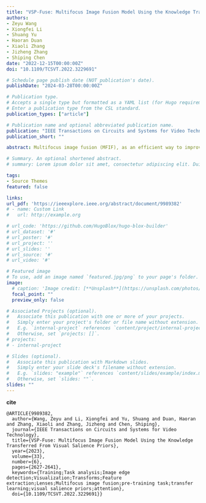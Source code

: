 ```yaml
---
title: "VSP-Fuse: Multifocus Image Fusion Model Using the Knowledge Transferred From Visual Salience Priors"
authors:
- Zeyu Wang
- Xiongfei Li
- Shuang Yu
- Haoran Duan
- Xiaoli Zhang
- Jizheng Zhang
- Shiping Chen
date: "2022-12-15T00:00:00Z"
doi: "10.1109/TCSVT.2022.3229691"

# Schedule page publish date (NOT publication's date).
publishDate: "2024-03-28T00:00:00Z"

# Publication type.
# Accepts a single type but formatted as a YAML list (for Hugo requirements).
# Enter a publication type from the CSL standard.
publication_types: ["article"]

# Publication name and optional abbreviated publication name.
publication: "IEEE Transactions on Circuits and Systems for Video Technology"
publication_short: ""

abstract: Multifocus image fusion (MFIF), as an efficient way to improve the visual effect of images with partial focus defects, is of great significance in the field of image enhancement. According to the imaging principle of the lens, we summarize the visual salience priors (VSP) from the daily photo scene and two relationships from MFIF. Thereby, an edge-sensitive model for MFIF is presented in this study. Supported by VSP, we consider the correlation between salience object detection (SOD) and MFIF, and select the former as a pre-training task. SOD provides the network with realistic depth of field and bokeh effects to learn, and enhances the network’s ability to extract and express the edges of focused objects. Meanwhile, given the scarcity of real multifocus training sets, we propose a randomized approach to generate massive training sets and pseudo-labels based on limited unlabeled data. Besides, two attention modules are designed based on isometric domain transformation (IDT) in the traditional edge-preservation field. IDT removes interference information from feature maps in a low-cost manner, thereby facilitating channel-wise and spatial-wise weight assignments. Experimental results on four datasets show that the performance of our model is superior to that of many supervised models, without the need of any real MFIF training set.

# Summary. An optional shortened abstract.
# summary: Lorem ipsum dolor sit amet, consectetur adipiscing elit. Duis posuere tellus ac convallis placerat. Proin tincidunt magna sed ex sollicitudin condimentum.

tags:
- Source Themes
featured: false

links:
url_pdf: 'https://ieeexplore.ieee.org/abstract/document/9989382'
# - name: Custom Link
#   url: http://example.org

# url_code: 'https://github.com/HugoBlox/hugo-blox-builder'
# url_dataset: '#'
# url_poster: '#'
# url_project: ''
# url_slides: ''
# url_source: '#'
# url_video: '#'

# Featured image
# To use, add an image named `featured.jpg/png` to your page's folder. 
image:
  # caption: 'Image credit: [**Unsplash**](https://unsplash.com/photos/s9CC2SKySJM)'
  focal_point: ""
  preview_only: false

# Associated Projects (optional).
#   Associate this publication with one or more of your projects.
#   Simply enter your project's folder or file name without extension.
#   E.g. `internal-project` references `content/project/internal-project/index.md`.
#   Otherwise, set `projects: []`.
# projects:
# - internal-project

# Slides (optional).
#   Associate this publication with Markdown slides.
#   Simply enter your slide deck's filename without extension.
#   E.g. `slides: "example"` references `content/slides/example/index.md`.
#   Otherwise, set `slides: ""`.
slides: ""
---
```


<!-- {{% callout note %}}
Create your slides in Markdown - click the *Slides* button to check out the example.
{{% /callout %}} -->

**cite** 
```
@ARTICLE{9989382,
  author={Wang, Zeyu and Li, Xiongfei and Yu, Shuang and Duan, Haoran and Zhang, Xiaoli and Zhang, Jizheng and Chen, Shiping},
  journal={IEEE Transactions on Circuits and Systems for Video Technology}, 
  title={VSP-Fuse: Multifocus Image Fusion Model Using the Knowledge Transferred From Visual Salience Priors}, 
  year={2023},
  volume={33},
  number={6},
  pages={2627-2641},
  keywords={Training;Task analysis;Image edge detection;Visualization;Transforms;Feature extraction;Lenses;Multifocus image fusion;pre-training task;transfer learning;visual salience priors;attention},
  doi={10.1109/TCSVT.2022.3229691}}
```


<!-- Add the publication's **full text** or **supplementary notes** here. You can use rich formatting such as including [code, math, and images](https://docs.hugoblox.com/content/writing-markdown-latex/). -->
